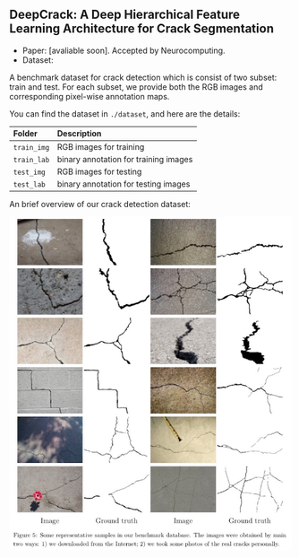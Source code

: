 ## DeepCrack: A Deep Hierarchical Feature Learning Architecture for Crack Segmentation

 - Paper: [avaliable soon]. Accepted by Neurocomputing.
 - Dataset:

A benchmark dataset for crack detection which is consist of two subset: train and test. 
For each subset, we provide both the RGB images and corresponding pixel-wise annotation maps.

You can find the dataset in `./dataset`, and here are the details:

|Folder|Description|
|:----|:-----|
|`train_img`|RGB images for training|
|`train_lab`|binary annotation for training images|
|`test_img`|RGB images for testing|
|`test_lab`|binary annotation for testing images|

An brief overview of our crack detection dataset:

![](./figures/dataset-overview.jpg)
